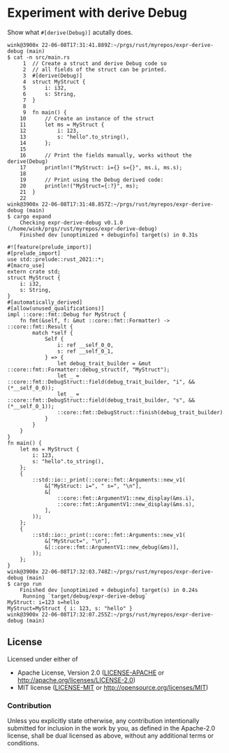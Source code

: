 # Experiment with derive Debug

Show what `#[derive(Debug)]` acutally does.

```
wink@3900x 22-06-08T17:31:41.889Z:~/prgs/rust/myrepos/expr-derive-debug (main)
$ cat -n src/main.rs
     1  // Create a struct and derive Debug code so
     2  // all fields of the struct can be printed.
     3  #[derive(Debug)]
     4  struct MyStruct {
     5      i: i32,
     6      s: String,
     7  }
     8
     9  fn main() {
    10      // Create an instance of the struct
    11      let ms = MyStruct {
    12          i: 123,
    13          s: "hello".to_string(),
    14      };
    15
    16      // Print the fields manually, works without the derive(Debug)
    17      println!("MyStruct: i={} s={}", ms.i, ms.s);
    18
    19      // Print using the Debug derived code:
    20      println!("MyStruct={:?}", ms);
    21  }
    22
wink@3900x 22-06-08T17:31:48.857Z:~/prgs/rust/myrepos/expr-derive-debug (main)
$ cargo expand
    Checking expr-derive-debug v0.1.0 (/home/wink/prgs/rust/myrepos/expr-derive-debug)
    Finished dev [unoptimized + debuginfo] target(s) in 0.31s

#![feature(prelude_import)]
#[prelude_import]
use std::prelude::rust_2021::*;
#[macro_use]
extern crate std;
struct MyStruct {
    i: i32,
    s: String,
}
#[automatically_derived]
#[allow(unused_qualifications)]
impl ::core::fmt::Debug for MyStruct {
    fn fmt(&self, f: &mut ::core::fmt::Formatter) -> ::core::fmt::Result {
        match *self {
            Self {
                i: ref __self_0_0,
                s: ref __self_0_1,
            } => {
                let debug_trait_builder = &mut ::core::fmt::Formatter::debug_struct(f, "MyStruct");
                let _ = ::core::fmt::DebugStruct::field(debug_trait_builder, "i", &&(*__self_0_0));
                let _ = ::core::fmt::DebugStruct::field(debug_trait_builder, "s", &&(*__self_0_1));
                ::core::fmt::DebugStruct::finish(debug_trait_builder)
            }
        }
    }
}
fn main() {
    let ms = MyStruct {
        i: 123,
        s: "hello".to_string(),
    };
    {
        ::std::io::_print(::core::fmt::Arguments::new_v1(
            &["MyStruct: i=", " s=", "\n"],
            &[
                ::core::fmt::ArgumentV1::new_display(&ms.i),
                ::core::fmt::ArgumentV1::new_display(&ms.s),
            ],
        ));
    };
    {
        ::std::io::_print(::core::fmt::Arguments::new_v1(
            &["MyStruct=", "\n"],
            &[::core::fmt::ArgumentV1::new_debug(&ms)],
        ));
    };
}
wink@3900x 22-06-08T17:32:03.748Z:~/prgs/rust/myrepos/expr-derive-debug (main)
$ cargo run
    Finished dev [unoptimized + debuginfo] target(s) in 0.24s
     Running `target/debug/expr-derive-debug`
MyStruct: i=123 s=hello
MyStruct=MyStruct { i: 123, s: "hello" }
wink@3900x 22-06-08T17:32:07.255Z:~/prgs/rust/myrepos/expr-derive-debug (main)
```

## License

Licensed under either of

- Apache License, Version 2.0 ([LICENSE-APACHE](LICENSE-APACHE) or http://apache.org/licenses/LICENSE-2.0)
- MIT license ([LICENSE-MIT](LICENSE-MIT) or http://opensource.org/licenses/MIT)

### Contribution

Unless you explicitly state otherwise, any contribution intentionally submitted
for inclusion in the work by you, as defined in the Apache-2.0 license, shall
be dual licensed as above, without any additional terms or conditions.
